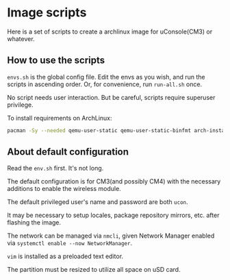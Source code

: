# Image scripts

Here is a set of scripts to create a archlinux image for uConsole(CM3) or whatever.

## How to use the scripts

`envs.sh` is the global config file. Edit the envs as you wish, and run the scripts in ascending order.
Or, for convenience, run `run-all.sh` once.

No script needs user interaction. But be careful, scripts require superuser privilege.

To install requirements on ArchLinux:

```bash
pacman -Sy --needed qemu-user-static qemu-user-static-binfmt arch-install-scripts parted dosfstools e2fsprogs
```

## About default configuration

Read the `env.sh` first. It's not long.

The default configuration is for CM3(and possibly CM4) with the necessary additions to enable the wireless module.

The default privileged user's name and password are both `ucon`.

It may be necessary to setup locales, package repository mirrors, etc. after flashing the image.

The network can be managed via `nmcli`, given Network Manager enabled via `systemctl enable --now NetworkManager`.

`vim` is installed as a preloaded text editor.

The partition must be resized to utilize all space on uSD card.
